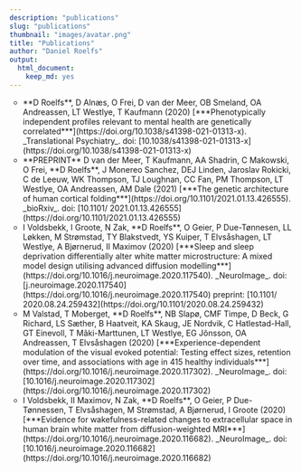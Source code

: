```yaml
---
description: "publications"
slug: "publications"
thumbnail: "images/avatar.png"
title: "Publications"
author: "Daniel Roelfs"
output:
  html_document:
    keep_md: yes
---
```


<ul style="list-style-type: circle;">
  <li>**D Roelfs**, D Alnæs, O Frei, D van der Meer, OB Smeland, OA Andreassen, LT Westlye, T Kaufmann (2020) [***Phenotypically independent profiles relevant to mental health are genetically correlated***](https://doi.org/10.1038/s41398-021-01313-x). _Translational Psychiatry_. doi: [10.1038/s41398-021-01313-x](https://doi.org/10.1038/s41398-021-01313-x)</li>

  <li>**PREPRINT** D van der Meer, T Kaufmann, AA Shadrin, C Makowski, O Frei, **D Roelfs**, J Monereo Sanchez, DEJ Linden, Jaroslav Rokicki, C de Leeuw, WK Thompson, TJ Loughnan, CC Fan, PM Thompson, LT Westlye, OA Andreassen, AM Dale (2021) [***The genetic architecture of human cortical folding***](https://doi.org/10.1101/2021.01.13.426555). _bioRxiv_. doi: [10.1101/ 2021.01.13.426555](https://doi.org/10.1101/2021.01.13.426555)</li>

  <li>I Voldsbekk, I Groote, N Zak, **D Roelfs**, O Geier, P Due-Tønnesen, LL Løkken, M Strømstad, TY Blakstvedt, YS Kuiper, T Elvsåshagen, LT Westlye, A Bjørnerud, II Maximov (2020) [***Sleep and sleep deprivation differentially alter white matter microstructure: A mixed model design utilising advanced diffusion modelling***](https://doi.org/10.1016/j.neuroimage.2020.117540). _NeuroImage_. doi: [j.neuroimage.2020.117540](https://doi.org/10.1016/j.neuroimage.2020.117540) preprint: [10.1101/ 2020.08.24.259432](https://doi.org/10.1101/2020.08.24.259432)</li>

  <li>M Valstad, T Moberget, **D Roelfs**, NB Slapø, CMF Timpe, D Beck, G Richard, LS Sæther, B Haatveit, KA Skaug, JE Nordvik, C Hatlestad-Hall, GT Einevoll, T Mãki-Marttunen, LT Westlye, EG Jõnsson, OA Andreassen, T Elvsåshagen (2020) [***Experience-dependent modulation of the visual evoked potential: Testing effect sizes, retention over time, and associations with age in 415 healthy individuals***](https://doi.org/10.1016/j.neuroimage.2020.117302). _NeuroImage_. doi: [10.1016/j.neuroimage.2020.117302](https://doi.org/10.1016/j.neuroimage.2020.117302)</li>

  <li>I Voldsbekk, II Maximov, N Zak, **D Roelfs**, O Geier, P Due-Tønnessen, T Elvsåshagen, M Strømstad, A Bjørnerud, I Groote (2020) [***Evidence for wakefulness-related changes to extracellular space in human brain white matter from diffusion-weighted MRI***](https://doi.org/10.1016/j.neuroimage.2020.116682). _NeuroImage_. doi: [10.1016/j.neuroimage.2020.116682](https://doi.org/10.1016/j.neuroimage.2020.116682)</li>
<ul>
